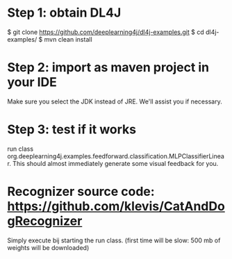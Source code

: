 # Step 1: obtain DL4J
$ git clone https://github.com/deeplearning4j/dl4j-examples.git
$ cd dl4j-examples/
$ mvn clean install

# Step 2: import as maven project in your IDE 
Make sure you select the JDK instead of JRE. We'll assist you if necessary. 

# Step 3: test if it works
run class org.deeplearning4j.examples.feedforward.classification.MLPClassifierLinear.
This should almost immediately generate some visual feedback for you. 


# Recognizer source code: https://github.com/klevis/CatAndDogRecognizer
Simply execute bij starting the run class. (first time will be slow: 500 mb of weights will be downloaded)




